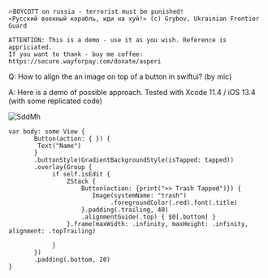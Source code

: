 ```
🔥BOYCOTT on russia - terrorist must be punished!
«Русский военный корабль, иди на хуй!» (c) Grybov, Ukrainian Frontier Guard

ATTENTION: This is a demo - use it as you wish. Reference is appriciated.
If you want to thank - buy me coffee: https://secure.wayforpay.com/donate/asperi
```

Q: How to align the an image on top of a button in swiftui? (by mic)

A: Here is a demo of possible approach. Tested with Xcode 11.4 / iOS 13.4 (with some replicated code)

![SddMh](https://user-images.githubusercontent.com/62171579/177529069-6a013dae-6ca5-4d5e-8e96-9c2ac4094611.png)

    var body: some View {
           Button(action: { }) {
            Text("Name")
           }
           .buttonStyle(GradientBackgroundStyle(isTapped: tapped))
           .overlay(Group {
                if self.isEdit {
                    ZStack {
                        Button(action: {print(">> Trash Tapped")}) {
                           Image(systemName: "trash")
                                .foregroundColor(.red).font(.title)
                        }.padding(.trailing, 40)
                        .alignmentGuide(.top) { $0[.bottom] }
                    }.frame(maxWidth: .infinity, maxHeight: .infinity, alignment: .topTrailing)

                }
           })
           .padding(.bottom, 20)
    }
